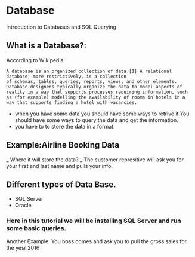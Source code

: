 # Database
Introduction to Databases and SQL Querying
## What is a Database?:

According to Wikipedia:

`
A database is an organized collection of data.[1] A relational database, more restrictively, is a collection of schemas, tables, queries, reports, views, and other elements. Database designers typically organize the data to model aspects of reality in a way that supports processes requiring information, such as (for example) modelling the availability of rooms in hotels in a way that supports finding a hotel with vacancies.
`

- when you have some data you should have some ways to retrive it.You should have some ways to query the data and get the information.
- you have to to store the data in a format.

## Example:Airline Booking Data

_ Where it will store the data?
_ The customer represitive will ask you for your first and last name and pulls your info.

## Different types of Data Base.
- SQL Server
- Oracle

### Here in this tutorial we will be installing SQL Server and run some basic queries.

Another Example:
You boss comes and ask you to pull the gross sales for the yesr 2016


